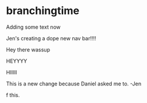 # branchingtime

Adding some text now

Jen's creating a dope new nav bar!!!!

Hey there wassup

HEYYYY

HIIIII

This is a new change because Daniel asked me to. -Jen

f this.
